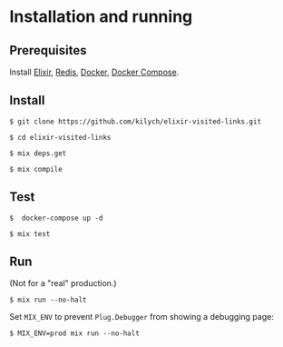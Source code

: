 # Installation and running

## Prerequisites

Install [Elixir](https://elixir-lang.org/install.html "Installing Elixir"), [Redis](https://redis.io/download "Download page"), [Docker](https://docs.docker.com/install/ "Docker Engine overview"), [Docker Compose](https://docs.docker.com/compose/install/ "Install Docker Compose").

## Install

`$ git clone https://github.com/kilych/elixir-visited-links.git`

`$ cd elixir-visited-links`

`$ mix deps.get`

`$ mix compile`

## Test

`$  docker-compose up -d`

`$ mix test`

## Run

(Not for a "real" production.)

`$ mix run --no-halt`

Set `MIX_ENV` to prevent `Plug.Debugger` from showing a debugging page:

`$ MIX_ENV=prod mix run --no-halt`
